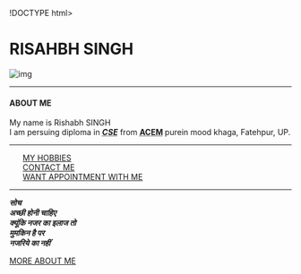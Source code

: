 !DOCTYPE html>
<html lang="en" dir="ltr">
  <head>
    <meta charset="utf-8">
    <title>♡RISHABH'S PERSONAL WEBSITE</title>
<link rel="stylesheet" href="css/style.css">

  </head>
  <body>
<h1>RISAHBH SINGH</h1>
<img src="https://scontent.fknu1-1.fna.fbcdn.net/v/t1.0-1/c40.0.240.240a/p240x240/79510009_2457059914613132_8754915216531128320_o.jpg?_nc_cat=108&_nc_sid=dbb9e7&_nc_ohc=enT4YSmhs-IAX9EMb6N&_nc_ht=scontent.fknu1-1.fna&oh=7ce07fd315a8bc077799669d0d0b3f5b&oe=5F589B88" alt=img src="https://scontent.fknu1-1.fna.fbcdn.net/v/t1.0-1/c40.0.240.240a/p240x240/79510009_2457059914613132_8754915216531128320_o.jpg?_nc_cat=108&_nc_sid=dbb9e7&_nc_ohc=enT4YSmhs-IAX9EMb6N&_nc_ht=scontent.fknu1-1.fna&oh=7ce07fd315a8bc077799669d0d0b3f5b&oe=5F589B88"/>
<hr>
<h4>ABOUT ME</h4>
  <p>
    My name is Rishabh SINGH<br />
    I am persuing diploma in <strong><em><abbr title="COMPUTER SCIENCE ENGINEERING">CSE</abbr></em></strong> from <strong>
      <abbr title="Allahabad College Of Engineering And Management">ACEM</abbr> </strong> purein mood khaga, Fatehpur, UP.<br />
  </p>
<hr>
    <ul>
<a href="hobbies.html">MY HOBBIES</a><br />
<a href="contact.html">CONTACT ME</a><br>
<a href="appointment.html">WANT APPOINTMENT WITH ME</a>
</ul><b>
  <hr>
  <em> सोच<br>
    अच्छी होनी चाहिए<br />
    क्यूंकि नजर का इलाज तो<br />
    मुमकिन है पर<br />
    <strong>नजरिये का नहीं</strong><br />
  </em></b>
    </p>
    <a href="frames.html">MORE ABOUT ME</a>
  </body>
</html>
